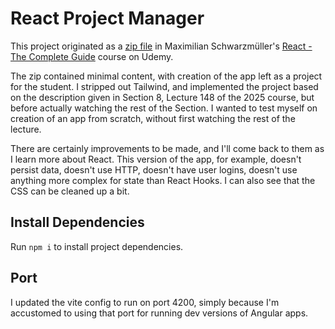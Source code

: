 # React Project Manager

This project originated as a [zip file](https://github.com/academind/react-complete-guide-course-resources/tree/main/attachments/09%20Practice%20Project%20-%20Project%20Management)
in Maximilian Schwarzmüller's [React - The Complete Guide](https://www.udemy.com/course/react-the-complete-guide-incl-redux) 
course on Udemy.

The zip contained minimal content, with creation of the app left as a project for the student. I stripped out Tailwind, and
implemented the project based on the description given in Section 8, Lecture 148 of the 2025 course, but before actually
watching the rest of the Section. I wanted to test myself on creation of an app from scratch, without first watching the rest
of the lecture.

There are certainly improvements to be made, and I'll come back to them as I learn more about React. This version of the app,
for example, doesn't persist data, doesn't use HTTP, doesn't have user logins, doesn't use anything more complex for state
than React Hooks. I can also see that the CSS can be cleaned up a bit.

## Install Dependencies

Run `npm i` to install project dependencies.

## Port

I updated the vite config to run on port 4200, simply because I'm accustomed to using that port for running dev versions
of Angular apps.
